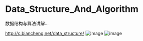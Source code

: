 # Data_Structure_And_Algorithm
数据结构与算法讲解... 

http://c.biancheng.net/data_structure/
![image](https://user-images.githubusercontent.com/26539681/147548189-f405f13f-57eb-4949-b98a-10804482f453.png)
![image](https://user-images.githubusercontent.com/26539681/147548147-d051704f-2b24-4043-9ae7-759e23ff544d.png)
